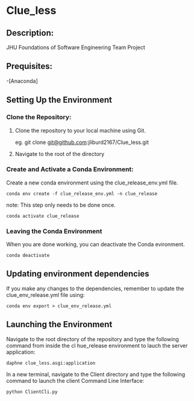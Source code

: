 # Clue_less

## Description:
JHU Foundations of Software Engineering Team Project

## Prequisites:
-[Anaconda]

## Setting Up the Environment
### Clone the Repository:
1. Clone the repository to your local machine using Git.

    eg. git clone git@github.com:jliburd2167/Clue_less.git

2. Navigate to the root of the directory

### Create and Activate a Conda Environment:

 Create a new conda environment using the clue_release_env.yml file.

    conda env create -f clue_release_env.yml -n clue_release

note: This step only needs to be done once.

    conda activate clue_release

### Leaving the Conda Environment
When you are done working, you can deactivate the Conda evironment.

	conda deactivate

## Updating environment dependencies
If you make any changes to the dependencies, remember to update the clue_env_release.yml file using:

	conda env export > clue_env_release.yml

## Launching the Environment

Navigate to the root directory of the repository and type the following command from inside the cl hue_release environment to lauch the server application:

	daphne clue_less.asgi:application

In a new terminal, navigate to the Client directory and type the following command to launch the client Command Line Interface:

	python ClientCli.py
